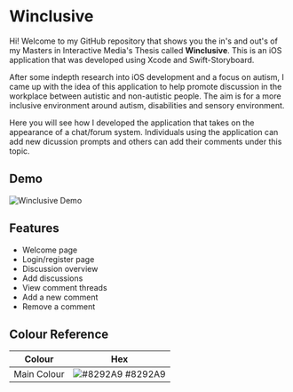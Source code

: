 
# Winclusive

Hi! Welcome to my GitHub repository that shows you the in's and out's of my Masters in Interactive Media's Thesis called **Winclusive**. This is an iOS application that was developed using Xcode and Swift-Storyboard. 

After some indepth research into iOS development and a focus on autism, I came up with the idea of this application to help promote discussion in the workplace between autistic and non-autistic people. The aim is for a more inclusive environment around autism, disabilities and sensory environment. 

Here you will see how I developed the application that takes on the appearance of a chat/forum system. Individuals using the application can add new dicussion prompts and others can add their comments under this topic.


## Demo

![Winclusive Demo](winclusive-demo.GIF)


## Features

- Welcome page
- Login/register page
- Discussion overview
- Add discussions
- View comment threads
- Add a new comment
- Remove a comment


## Colour Reference

| Colour             | Hex                                                                |
| ----------------- | ------------------------------------------------------------------ |
| Main Colour | ![#8292A9](https://via.placeholder.com/10/0a192f?text=+) #8292A9 |


